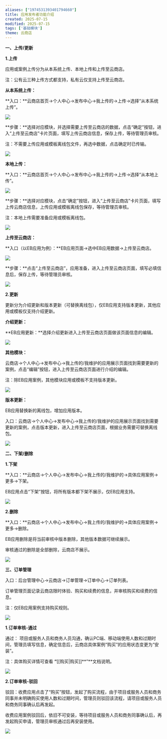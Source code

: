 ```yaml
---
aliases: ["1974531393401794660"]
title: 应用发布者功能介绍
created: 2025-07-15
modified: 2025-07-15
tags: ['基础模块']
theme: 云商店
---
```


**一、上传/更新**

**1.上传**

应用或案例上传分为从本系统上传、本地上传和上传至云商店。

注：公有云三种上传方式都支持，私有云仅支持上传至云商店。

**从本系统上传：**

**入口：**云商店首页->个人中心->发布中心->我上传的->上传->选择“从本系统上传”。

![](bbd53af410fb44aca4d522564fe90942.jpg)

**步骤：**选择对应模块，并选择需要上传至云商店的数据，点击“确定”按钮，进入“上传至云商店”卡片页面，填写上传云商店信息，保存上传，等待管理员审核。

注：不需要上传应用或模板离线包文件，再选中数据，点击确定时已传输。

![](0849174104db5615aebff64a6328d89f.jpg)

**本地上传：**

**入口：**云商店首页->个人中心->发布中心->我上传的->上传->选择“从本地上传”。

![](8252adda96c273b47a3f7a7f6e8ad5fa.jpg)

**步骤：**选择对应模块，点击“确定”按钮，进入“上传至云商店”卡片页面，填写上传云商店信息，上传应用或模板离线包保存，等待管理员审核。

注：本地上传需要准备应用或模板离线包。

![](c91b289d5f3320898d824a3f58215c8f.jpg)

**上传至云商店：**

**入口（以EB应用为例）：**EB应用页面->选中EB应用数据->上传至云商店。

**![](3c1bb63949953f47076613bf5fb84eeb.jpg)**

**步骤：**点击“上传至云商店”，应用准备，进入上传至云商店页面，填写必填信息后，保存上传，等待管理员审核。

![](5df041a11f0dd630b8d9b146431d89ea.jpg)

**2.更新**

更新分为介绍更新和版本更新（可替换离线包），仅EB应用支持版本更新，其他应用或模板仅支持介绍更新。

**介绍更新：**

**EB应用更新：**选择介绍更新进入上传至云商店页面做该页面信息的编辑。

**![](a2a57306672cae0a9180159b89f7c317.jpg)**

**其他模块：**

云商店->个人中心->发布中心->我上传的/我维护的应用展示页面找到需要更新的案例，点击“编辑”按钮，进入上传至云商店页面进行介绍的编辑。

注：除EB应用案例，其他模块应用或模板不支持版本更新。

**![](c539196bff64a99ccb23a2bc31319702.jpg)**

**版本更新：**

EB应用替换新的离线包，增加应用版本。

入口：云商店->个人中心->发布中心->我上传的/我维护的应用展示页面找到需要更新的案例，点击版本更新，进入上传至云商店页面，根据业务需要可替换离线包。

![](2ac075925d6bd37f7c76c54f4d462179.jpg)

**二、下架/删除**

**1.下架**

**入口：**云商店->个人中心->发布中心->我上传的/我维护的->具体应用案例->更多->下架。

EB应用点击“下架”按钮，将所有版本都下架不展示，仅EB应用支持。

![](26fb49f8c55e02e4a375e0fa42f97b59.jpg)

**2.删除**

**入口：**云商店->个人中心->发布中心->我上传的/我维护的->具体应用案例->更多->删除。

EB应用删除是将当前审核中版本删除，其他版本数据可继续展示。

审核通过的删除是全部删除，云商店不展示。

![](20da3139426f0ca45864109b9a3353bc.jpg)

**三、订单管理**

入口：后台管理中心->云商店->订单管理->订单中心->订单列表。

订单管理页面记录云商店限时体验、购买和续费的信息，并审核购买和续费的信息。

注：仅EB应用案例支持购买规则。

![](92cda35d08561aa5c03d4e0127ec36ed.jpg)

**1.订单审核-通过**

通过： 项目或服务人员和商务人员沟通，确认PC端、移动端使用人数和过期时间，管理员填写信息，确定信息后，云商店具体案例“购买”的应用状态变更为“安装”。

注：具体购买详情可查看 **“**[[购买|购买]]**”**文档说明。

![](791ea94f53d3bd9cf592f4bc73d69d97.jpg)

**2.订单审核-驳回**

驳回：收费应用点击了“购买”按钮，发起了购买流程，由于项目或服务人员和商务同事并未明确购买使用人数和过期时间，管理员则驳回该流程，请项目或服务人员和商务同事确认后再发起。

收费应用案例驳回后，依旧不可安装，等待项目或服务人员和商务同事确认后，再发起购买申请，管理员审核通过后再安装使用。

![](d09a1ad4289747050105dfba22eb17ba.jpg)